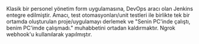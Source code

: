 Klasik bir personel yönetim form uygulamasına, DevOps aracı olan Jenkins entegre edilmiştir. 
Amacı, test otomasyonları/unit testleri ile birlikte tek bir ortamda oluşturulan proje/uygulamayı derlemek ve "Senin PC'inde çalıştı, benim PC'imde çalışmadı." muhabbetini ortadan kaldırmaktır. 
Ngrok webhook'u kullanılarak yapılmıştır.
